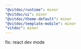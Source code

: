```yaml
---
"@vitdoc/runtime": minor
"@vitdoc/ui": minor
"@vitdoc/theme-default": minor
"@vitdoc/template-mobile": minor
"vitdoc": minor
---
```


fix: react dev mode
